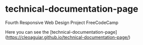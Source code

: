 # technical-documentation-page
Fourth Responsive Web Design Project FreeCodeCamp

Here you can see the [technical-documentation-page] (https://cleoaguiar.github.io/technical-documentation-page/)
